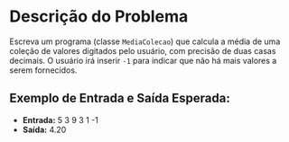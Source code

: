 # Descrição do Problema

Escreva um programa (classe `MediaColecao`) que calcula a média de uma coleção de valores digitados pelo usuário, com precisão de duas casas decimais. O usuário irá inserir `-1` para indicar que não há mais valores a serem fornecidos.

## Exemplo de Entrada e Saída Esperada:

- **Entrada:** 5 3 9 3 1 -1
- **Saída:** 4.20
